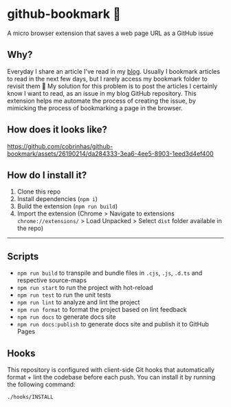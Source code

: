 # github-bookmark 📖

A micro browser extension that saves a web page URL as a GitHub issue

## Why?

Everyday I share an article I've read in my [blog](https://joaomagfreitas.link/reads). Usually I bookmark articles to read in the next few days, but I rarely access my bookmark folder to revisit them 🤷 My solution for this problem is to post the articles I certainly know I want to read, as an issue in my blog GitHub repository. This extension helps me automate the process of creating the issue, by mimicking the process of bookmarking a page in the browser.

## How does it looks like?

https://github.com/cobrinhas/github-bookmark/assets/26190214/da284333-3ea6-4ee5-8903-1eed3d4ef400

## How do I install it?

1. Clone this repo
2. Install dependencies (`npm i`)
3. Build the extension (`npm run build`)
4. Import the extension (Chrome > Navigate to extensions `chrome://extensions/` > Load Unpacked > Select `dist` folder available in the repo)

---

## Scripts

- `npm run build` to transpile and bundle files in `.cjs`, `.js`, `.d.ts` and respective source-maps
- `npm run start` to run the project with hot-reload
- `npm run test` to run the unit tests
- `npm run lint` to analyze and lint the project
- `npm run format` to format the project based on lint feedback
- `npm run docs` to generate docs site
- `npm run docs:publish` to generate docs site and publish it to GitHub Pages

## Hooks

This repository is configured with client-side Git hooks that automatically format + lint the codebase before each push. You can install it by running the following command:

```bash
./hooks/INSTALL
```
